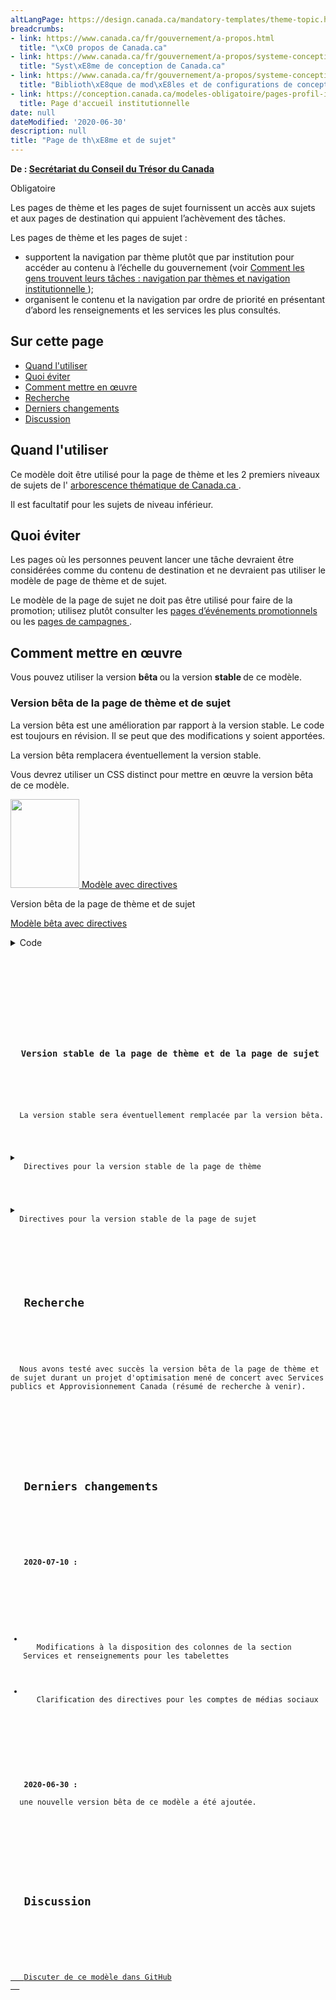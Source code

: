```yaml
---
altLangPage: https://design.canada.ca/mandatory-templates/theme-topic.html
breadcrumbs:
- link: https://www.canada.ca/fr/gouvernement/a-propos.html
  title: "\xC0 propos de Canada.ca"
- link: https://www.canada.ca/fr/gouvernement/a-propos/systeme-conception.html
  title: "Syst\xE8me de conception de Canada.ca"
- link: https://www.canada.ca/fr/gouvernement/a-propos/systeme-conception/bibliotheque-modeles.html
  title: "Biblioth\xE8que de mod\xE8les et de configurations de conception"
- link: https://conception.canada.ca/modeles-obligatoire/pages-profil-institutionnel.html
  title: Page d'accueil institutionnelle
date: null
dateModified: '2020-06-30'
description: null
title: "Page de th\xE8me et de sujet"
---
```




<p class="gc-byline">
 <strong>
  De :
  <a href="https://www.canada.ca/fr/secretariat-conseil-tresor.html">
   Secrétariat du Conseil du Trésor du Canada
  </a>
 </strong>
</p>

<p>
 <span class="label label-danger">
  Obligatoire
 </span>
</p>

<p>
 Les pages de thème et les pages de sujet fournissent un accès aux sujets et aux pages de destination qui appuient l’achèvement des tâches.
</p>

<p>
 Les pages de thème et les pages de sujet :
</p>

<ul>
 <li>
  supportent la navigation par thème plutôt que par institution pour accéder au contenu à l’échelle du gouvernement (voir
  <a href="{{ site.url }}/architecture/organiser-contenu.html#toc1">
   Comment les gens trouvent leurs tâches : navigation par thèmes et navigation institutionnelle
  </a>
  );
 </li>
 <li>
  organisent le contenu et la navigation par ordre de priorité en présentant d’abord les renseignements et les services les plus consultés.
 </li>
</ul>


<h2>
 Sur cette page
</h2>

<ul>
 <li>
  <a href="#utiliser">
   Quand l'utiliser
  </a>
 </li>
 <li>
  <a href="#eviter">
   Quoi éviter
  </a>
 </li>
 <li>
  <a href="#comment">
   Comment mettre en œuvre
  </a>
 </li>
 <li>
  <a href="#recherche">
   Recherche
  </a>
 </li>
 <li>
  <a href="#changements">
   Derniers changements
  </a>
 </li>
 <li>
  <a href="#discussion">
   Discussion
  </a>
 </li>
</ul>


<section>
 <h2 id="utiliser">
  Quand l'utiliser
 </h2>
 <p>
  Ce modèle doit être utilisé pour la page de thème et  les 2 premiers niveaux de sujets de l'
  <a href="https://www.canada.ca/fr/gouvernement/a-propos/systeme-conception/arborescence-thematique-types-contenu.html#arborescence">
   arborescence thématique de Canada.ca
  </a>
  .
 </p>
 <p>
  Il est facultatif pour les sujets de niveau inférieur.
 </p>
</section>

<section>
 <h2 id="eviter">
  Quoi éviter
 </h2>
 <p>
  Les  pages où les personnes peuvent lancer une tâche devraient être considérées comme du contenu de destination et ne devraient pas utiliser le modèle de page de thème et de sujet.
 </p>
 <p>
  Le modèle de la page de sujet ne doit pas être utilisé pour faire de la promotion; utilisez plutôt consulter les
  <a href="../modeles-recommandes/pages-evenements-promotionnels.html">
   pages d’événements promotionnels
  </a>
  ou les
  <a href="../modeles-recommandes/pages-campagnes.html">
   pages de campagnes
  </a>
  .
 </p>
</section>

<section>
 <h2 id="comment">
  Comment mettre en œuvre
 </h2>
</section>

<section>
 <p>
  Vous pouvez utiliser la version
  <strong>
   bêta
  </strong>
  ou la version
  <strong>
   stable
  </strong>
  de ce modèle.
 </p>
 <h3>
  Version bêta de la page de thème et de sujet
 </h3>
 <p>
  La version bêta est une amélioration par rapport à la version stable. Le code est toujours en révision. Il se peut que des modifications y soient apportées.
 </p>
 <p>
  La version bêta remplacera éventuellement la version stable.
 </p>
 <p>
  Vous devrez utiliser un CSS distinct pour mettre en œuvre la version bêta de ce modèle.
 </p>
 <div class="row mrgn-tp-lg mrgn-bttm-lg">
  <div class="col-xs-10 col-md-8 col-lg-8">
   <div class="gc-dwnld">
    <div class="row">
     <div class="col-xs-10 col-sm-3 col-lg-2">
      <p>
       <a class="gc-dwnld-lnk" href="../mise-en-page/theme-sujet_directives.html">
        <img alt="" class="thumbnail gc-dwnld-img" height="142" src="../images/theme-topic-img-fr-cropped.jpg" width="110"/>
        <span class="wb-inv">
         Modèle avec directives
        </span>
       </a>
      </p>
     </div>
     <div class="col-xs-12 col-sm-9 col-lg-10">
      <p class="mrgn-tp-md lead">
       Version bêta de la page de thème et de sujet
      </p>
      <p>
       <a class="btn btn-call-to-action" href="../mise-en-page/theme-sujet_directives.html">
        Modèle bêta avec directives
       </a>
      </p>
     </div>
    </div>
   </div>
  </div>
 </div>
 <details>
  <summary>
   Code
  </summary>
  <span id="code">
  </span>
  <div class="wb-tabs">
   <div class="tabpanels">
    <details id="details-panel1">
     <summary>
      HTML
     </summary>
     <pre>
                      <code>
&lt;div class="container"&gt;
&lt;div class="row"&gt;
  &lt;div class="col-md-6"&gt;
    &lt;h1 property="name" id="wb-cont"&gt;[Titre du thème ou du sujet]&lt;/h1&gt;
    &lt;p&gt;1 ou 2 phrases d’introduction qui définissent les sous-sujets et les tâches principales qui peuvent être consultés sur cette page.&lt;/p&gt;
  &lt;/div&gt;
  &lt;div class="col-md-6 mrgn-tp-sm hidden-sm hidden-xs provisional gc-topic-bg"&gt;
    &lt;div data-bgimg="img/825x200.jpg"&gt;&lt;/div&gt;
  &lt;/div&gt;
&lt;/div&gt;
&lt;/div&gt;
&lt;section class="well well-sm provisional gc-most-requested"&gt;
&lt;div class="container"&gt;
  &lt;div class="row"&gt;
    &lt;div class="col-md-2"&gt;
      &lt;h2&gt;En demande&lt;/h2&gt;
    &lt;/div&gt;
    &lt;div class="col-md-10"&gt;
      &lt;ul class="colcount-md-2"&gt;
        &lt;li&gt;&lt;a href="#"&gt;[Lien à une tâche principale]&lt;/a&gt;&lt;/li&gt;
        &lt;li&gt;&lt;a href="#"&gt;[Lien à une tâche principale]&lt;/a&gt;&lt;/li&gt;
        &lt;li&gt;&lt;a href="#"&gt;[Lien à une tâche principale]&lt;/a&gt;&lt;/li&gt;
        &lt;li&gt;&lt;a href="#"&gt;[Lien à une tâche principale]&lt;/a&gt;&lt;/li&gt;
        &lt;li&gt;&lt;a href="#"&gt;[Lien à une tâche principale]&lt;/a&gt;&lt;/li&gt;
        &lt;li&gt;&lt;a href="#"&gt;[Lien à une tâche principale]&lt;/a&gt;&lt;/li&gt;
        &lt;li&gt;&lt;a href="#"&gt;[Lien à une tâche principale]&lt;/a&gt;&lt;/li&gt;
      &lt;/ul&gt;
    &lt;/div&gt;
  &lt;/div&gt;
&lt;/div&gt;
&lt;/section&gt;
&lt;div class="container"&gt;
&lt;section class="gc-srvinfo"&gt;
  &lt;h2 class="wb-inv"&gt;Services et renseignements&lt;/h2&gt;
  &lt;div class="row wb-eqht-grd"&gt;
    &lt;div class="col-md-4"&gt;
      &lt;h3&gt;&lt;a href="#"&gt;[Lien à un sous-sujet avec action]&lt;/a&gt;&lt;/h3&gt;
      &lt;p&gt;Résumé des renseignements disponibles ou des tâches pouvant être accomplies sur la page. Choisissez une option dans le menu déroulant suivant afin de naviguer vers une autre page.&lt;/p&gt;
      &lt;div class="wb-fieldflow" data-wb-fieldflow='{"inline": true, "defaultselectedlabel": false, "i18n": { "btn": "Go"} }'&gt;
        &lt;p&gt;[Naviguer vers une autre page]&lt;/p&gt;
        &lt;ul&gt;
          &lt;li&gt;&lt;a href="../service-fr.html"&gt;Page de service&lt;/a&gt;&lt;/li&gt;
          &lt;li&gt;&lt;a href="../institutional/institution-fr.html"&gt;Page institutionnelle&lt;/a&gt;&lt;/li&gt;
          &lt;li&gt;&lt;a href="../content-fr.html"&gt;Page de contenu&lt;/a&gt;&lt;/li&gt;
        &lt;/ul&gt;
      &lt;/div&gt;
    &lt;/div&gt;
    &lt;div class="col-md-4"&gt;
      &lt;h3&gt;&lt;a href="#"&gt;[Lien à un sous-sujet]&lt;/a&gt;&lt;/h3&gt;
      &lt;p&gt;Résumé des renseignements disponibles ou des tâches pouvant être accomplies sur la page. Supprimez les longs libellés et les messages promotionnels. Utilisez une formulation basée sur l'action.&lt;/p&gt;
    &lt;/div&gt;
    &lt;div class="col-md-4"&gt;
      &lt;h3&gt;&lt;a href="#"&gt;[Lien à un sous-sujet]&lt;/a&gt;&lt;/h3&gt;
      &lt;p&gt;Résumé des renseignements disponibles ou des tâches pouvant être accomplies sur la page. Supprimez les longs libellés et les messages promotionnels. Utilisez une formulation basée sur l'action.&lt;/p&gt;
    &lt;/div&gt;
    &lt;div class="col-md-4"&gt;
      &lt;h3&gt;&lt;a href="#"&gt;[Lien à un sous-sujet]&lt;/a&gt;&lt;/h3&gt;
      &lt;p&gt;Résumé des renseignements disponibles ou des tâches pouvant être accomplies sur la page. Supprimez les longs libellés et les messages promotionnels. Utilisez une formulation basée sur l'action.&lt;/p&gt;
    &lt;/div&gt;
    &lt;div class="col-md-4"&gt;
      &lt;h3&gt;&lt;a href="#"&gt;[Lien à un sous-sujet]&lt;/a&gt;&lt;/h3&gt;
      &lt;p&gt;Résumé des renseignements disponibles ou des tâches pouvant être accomplies sur la page. Supprimez les longs libellés et les messages promotionnels. Utilisez une formulation basée sur l'action.&lt;/p&gt;
    &lt;/div&gt;
    &lt;div class="col-md-4"&gt;
      &lt;h3&gt;&lt;a href="#"&gt;[Lien à un sous-sujet]&lt;/a&gt;&lt;/h3&gt;
      &lt;p&gt;Résumé des renseignements disponibles ou des tâches pouvant être accomplies sur la page. Supprimez les longs libellés et les messages promotionnels. Utilisez une formulation basée sur l'action.&lt;/p&gt;
    &lt;/div&gt;
    &lt;div class="col-md-4"&gt;
      &lt;h3&gt;&lt;a href="#"&gt;[Lien à un sous-sujet]&lt;/a&gt;&lt;/h3&gt;
      &lt;p&gt;Résumé des renseignements disponibles ou des tâches pouvant être accomplies sur la page. Supprimez les longs libellés et les messages promotionnels. Utilisez une formulation basée sur l'action.&lt;/p&gt;
    &lt;/div&gt;
    &lt;div class="col-md-4"&gt;
      &lt;h3&gt;&lt;a href="#"&gt;[Lien à un sous-sujet]&lt;/a&gt;&lt;/h3&gt;
      &lt;p&gt;Résumé des renseignements disponibles ou des tâches pouvant être accomplies sur la page. Supprimez les longs libellés et les messages promotionnels. Utilisez une formulation basée sur l'action.&lt;/p&gt;
    &lt;/div&gt;
    &lt;div class="col-md-4"&gt;
      &lt;h3&gt;&lt;a href="#"&gt;[Lien à un sous-sujet]&lt;/a&gt;&lt;/h3&gt;
      &lt;p&gt;Résumé des renseignements disponibles ou des tâches pouvant être accomplies sur la page. Supprimez les longs libellés et les messages promotionnels. Utilisez une formulation basée sur l'action.&lt;/p&gt;
    &lt;/div&gt;
    &lt;div class="col-md-4"&gt;
      &lt;h3&gt;&lt;a href="#"&gt;[Lien à un sous-sujet]&lt;/a&gt;&lt;/h3&gt;
      &lt;p&gt;Résumé des renseignements disponibles ou des tâches pouvant être accomplies sur la page. Supprimez les longs libellés et les messages promotionnels. Utilisez une formulation basée sur l'action.&lt;/p&gt;
    &lt;/div&gt;
    &lt;div class="col-md-4"&gt;
      &lt;h3&gt;&lt;a href="#"&gt;[Lien à un sous-sujet]&lt;/a&gt;&lt;/h3&gt;
      &lt;p&gt;Résumé des renseignements disponibles ou des tâches pouvant être accomplies sur la page. Supprimez les longs libellés et les messages promotionnels. Utilisez une formulation basée sur l'action.&lt;/p&gt;
    &lt;/div&gt;
    &lt;div class="col-md-4"&gt;
      &lt;h3&gt;&lt;a href="#"&gt;[Lien à un sous-sujet]&lt;/a&gt;&lt;/h3&gt;
      &lt;p&gt;Résumé des renseignements disponibles ou des tâches pouvant être accomplies sur la page. Supprimez les longs libellés et les messages promotionnels. Utilisez une formulation basée sur l'action.&lt;/p&gt;
    &lt;/div&gt;
  &lt;/div&gt;
&lt;/section&gt;
&lt;div class="row mrgn-tp-xl"&gt;
  &lt;div class="col-md-8"&gt;
    &lt;section class="gc-features"&gt;
      &lt;h2 class="wb-inv"&gt;En vedette&lt;/h2&gt;
      &lt;div class="row"&gt;
        &lt;div class="col-md-6"&gt;
          &lt;img class="img-responsive thumbnail mrgn-bttm-sm" src="../../components/gc-features/img/feature-360x203.png" alt=""/&gt;
        &lt;/div&gt;
        &lt;div class="col-md-6"&gt;
          &lt;h3 class="h5"&gt;&lt;a class="stretched-link" href="#"&gt;[Lien à l’élément en vedette]&lt;/a&gt;&lt;/h3&gt;
          &lt;p&gt;Brève description de l’élément en vedette.&lt;/p&gt;
        &lt;/div&gt;
      &lt;/div&gt;
    &lt;/section&gt;
  &lt;/div&gt;
  &lt;div class="col-md-4"&gt;
    &lt;section class="provisional gc-followus"&gt;
&lt;h2&gt;Dans les médias sociaux&lt;/h2&gt;
&lt;ul&gt;
  &lt;li&gt;
    &lt;a href="#facebook" class="facebook wb-lbx"&gt;&lt;span class="wb-inv"&gt;Facebook : &lt;/span&gt;NomPageFacebook&lt;/a&gt;
  &lt;/li&gt;
  &lt;li&gt;
    &lt;a href="#" rel="external" class="twitter"&gt;&lt;span class="wb-inv"&gt;Twitter : &lt;/span&gt;@CompteTwitter&lt;/a&gt;
  &lt;/li&gt;
  &lt;li&gt;
    &lt;a href="#" rel="external" class="youtube"&gt;&lt;span class="wb-inv"&gt;Youtube : &lt;/span&gt;NomYouTube&lt;/a&gt;
  &lt;/li&gt;
  &lt;li&gt;
    &lt;a href="#" rel="external" class="instagram"&gt;&lt;span class="wb-inv"&gt;Instagram : &lt;/span&gt;NomInstagram&lt;/a&gt;
  &lt;/li&gt;
  &lt;li&gt;
    &lt;a href="#" rel="external" class="linkedin"&gt;&lt;span class="wb-inv"&gt;LinkedIn : &lt;/span&gt;NomLinkedIn&lt;/a&gt;
  &lt;/li&gt;
&lt;/ul&gt;
&lt;/section&gt;
&lt;section id="facebook" class="modal-dialog modal-content overlay-def mfp-hide"&gt;
&lt;header class="modal-header"&gt;
  &lt;h2 class="modal-title" id="lbx-title"&gt;Facebook&lt;/h2&gt;
&lt;/header&gt;
&lt;div class="modal-body"&gt;
  &lt;ul class="list-unstyled lst-spcd"&gt;
    &lt;li&gt;
      &lt;a href="#" rel="external"&gt;[Titre du premier compte Facebook]&lt;/a&gt;
    &lt;/li&gt;
    &lt;li&gt;
      &lt;a href="#" rel="external"&gt;[Titre du deuxième compte Facebook]&lt;/a&gt;
    &lt;/li&gt;
  &lt;/ul&gt;
&lt;/div&gt;
&lt;div class="modal-footer"&gt;
  &lt;button type="button" class="btn btn-sm btn-primary pull-left popup-modal-dismiss"&gt;Fermer&lt;span class="wb-inv"&gt;Fermer la fenêtre superposée&lt;/span&gt;&lt;/button&gt;
&lt;/div&gt;
&lt;/section&gt;

  &lt;/div&gt;
&lt;/div&gt;
&lt;section class="provisional gc-contributors"&gt;
  &lt;h2&gt;De :&lt;/h2&gt;
  &lt;ul&gt;
    &lt;li&gt;&lt;a href="#"&gt;[Ministère ou agence]&lt;/a&gt;&lt;/li&gt;
    &lt;li&gt;&lt;a href="#"&gt;[Ministère ou agence]&lt;/a&gt;&lt;/li&gt;
  &lt;/ul&gt;
&lt;/section&gt;
&lt;/div&gt;

                      </code>
                    </pre>
    </details>
    <details id="details-panel2">
     <summary>
      CSS
     </summary>
     <pre>
                    <code>

.provisional.gc-topic-bg div {
	background: no-repeat;
	margin-left: -15px;
	min-height: 200px;
	overflow: hidden;
	width: calc(50vw - 15px);
}

.provisional.gc-most-requested {
  border: none;
}

.provisional.gc-most-requested h2 {
  font-size: 1.1em;
  margin-top: 15px;
}

.provisional.gc-most-requested ul {
  margin-bottom: 15px;
  margin-top: 15px;
}

.provisional.gc-most-requested ul li {
  font-family: Lato,sans-serif;
  font-size: 87%;
  font-weight: 700;
  line-height: 1.5em;
}

.provisional.gc-followus .facebook::before,.provisional.gc-followus .instagram::before,.provisional.gc-followus .linkedin::before,.provisional.gc-followus .twitter::before,.provisional.gc-followus .youtube::before {
  background-repeat: no-repeat;
  background-size: cover;
  content: "";
  height: 38px;
  margin-right: 10px;
  min-width: 38px
}

.provisional.gc-followus h2 {
  font-size: 1.1em
}

.provisional.gc-followus ul {
  display: block;
  font-size: 87%;
  font-weight: 700;
  list-style: none;
  -webkit-margin-before: 1em;
  margin-block-start:1em;-webkit-padding-start: calc(1em + 6px);
  padding-inline-start:calc(1em + 6px)}

.provisional.gc-followus ul li {
  margin-bottom: 21px
}

.provisional.gc-followus ul li:last-child {
  margin-bottom: 15px
}

.provisional.gc-followus ul li a {
  display: -webkit-box;
  display: -ms-flexbox;
  display: flex;
  line-height: 1.54;
  max-width: -webkit-max-content;
  max-width: -moz-max-content;
  max-width: max-content;
  text-decoration: none
}

.provisional.gc-followus ul li a::before {
  margin-right: 10px;
  margin-top: -6px
}

.provisional.gc-followus ul li a:active,.provisional.gc-followus ul li a:focus,.provisional.gc-followus ul li a:hover {
  text-decoration: underline
}

.provisional.gc-followus ul.list-inline {
  -webkit-padding-start: 0;
  padding-inline-start:0}

.provisional.gc-followus ul.list-inline li {
  display: inline-block;
  padding-right: 0
}

.provisional.gc-followus ul.list-inline li a {
  height: 38px;
  overflow: hidden;
  width: 38px
}

.provisional.gc-followus ul.list-inline li a::before {
  margin-top: 0
}

.provisional.gc-followus ul.list-inline li a:active,.provisional.gc-followus ul.list-inline li a:focus,.provisional.gc-followus ul.list-inline li a:hover {
  outline: solid 2px #0535d2
}

.provisional.gc-followus .facebook::before {
  background-image: url(../assets/gc-follow-us/facebook.svg)
}

.provisional.gc-followus .twitter::before {
  background-image: url(../assets/gc-follow-us/twitter.svg)
}

.provisional.gc-followus .youtube::before {
  background-image: url(../assets/gc-follow-us/youtube.svg)
}

.provisional.gc-followus .instagram::before {
  background-image: url(../assets/gc-follow-us/instagram.svg)
}

.provisional.gc-followus .linkedin::before {
  background-image: url(../assets/gc-follow-us/linkedin.svg)
}

.provisional.gc-contributors {
  margin-top: 38px
}

.provisional.gc-contributors h2,.provisional.gc-contributors ul {
  display: inline;
  font-size: 87%;
  margin-top: 0
}

.provisional.gc-contributors ul {
  -webkit-padding-start: 0;
  padding-inline-start:0}

.provisional.gc-contributors ul li {
  display: inline-block;
  font-weight: 700;
  margin-right: .7em
}

@media screen and (max-width: 991px)
.provisional.gc-contributors ul {
  -webkit-padding-start: 20px;
  padding-inline-start: 20px;
}

@media screen and (max-width: 991px)
.provisional.gc-contributors h2, .provisional.gc-contributors ul {
  display: block;
}

@media screen and (max-width: 991px)
.provisional.gc-contributors ul li {
  display: list-item;
  margin-right: 0;
}

                    </code>
                  </pre>
    </details>
   </div>
  </div>
 </details>
 <div class="clearfix">
 </div>
</section>

<section>
 <h3>
  Version stable de la page de thème et de la page de sujet
 </h3>
 <p>
  La version stable sera éventuellement remplacée par la version bêta.
 </p>
 <details>
  <summary>
   Directives pour la version stable de la page de thème
  </summary>
  <div class="btn-group mrgn-bttm-sm">
   <button class="btn btn-default wb-toggle" data-toggle='{"selector": "details", "parent": "#template-elements", "type": "on"}' type="button">
    Développer tout
   </button>
   <button class="btn btn-default wb-toggle" data-toggle='{"selector": "details", "parent": "#template-elements", "type": "off"}' type="button">
    Réduire tout
   </button>
  </div>
  <div class="row">
   <div class="col-lg-6 pull-right">
    <figure class="mrgn-bttm-lg">
     <figcaption class="text-center">
      <b>
       Modèle de page de thème
      </b>
     </figcaption>
     <img alt="Modèle de page de thème indiquant les parties qui composent sa structure. Lire de haut en bas et de gauche à droite. Plus de détails au sujet de ce graphique se retrouvent dans le texte entourant l’image." class="full-width" src="../images/theme-page-fr.jpg"/>
    </figure>
   </div>
   <div class="col-lg-6 pull-left">
    <section id="template-elements">
     <section>
      <h3>
       1 : Titre du thème
      </h3>
      <p>
       <span class="label label-danger">
        Obligatoire
       </span>
      </p>
      <p>
       Décrit le thème et le contenu de la page
      </p>
      <ul class="list-unstyled">
       <li id="element2">
        <details class="mrgn-bttm-sm">
         <summary class="wb-toggle" data-toggle='{"print":"on"}'>
          <strong>
           Présentation
          </strong>
         </summary>
         <ul>
          <li>
           Le titre du thème doit être une balise H1 unique.
          </li>
          <li>
           Il doit être la première composante de la page.
          </li>
         </ul>
        </details>
       </li>
      </ul>
     </section>
     <section>
      <h3>
       2 : Paragraphe d’introduction du thème
      </h3>
      <p>
       <span class="label label-danger">
        Obligatoire
       </span>
      </p>
      <p>
       Décrit les tâches principales (services et renseignements) et les sujets accessibles sur cette page
      </p>
      <ul class="list-unstyled">
       <li id="element3">
        <details class="mrgn-bttm-sm">
         <summary class="wb-toggle" data-toggle='{"print":"on"}'>
          <strong>
           Contenu
          </strong>
         </summary>
         <ul>
          <li>
           Elle donne un aperçu de l’ensemble des tâches principales pouvant être accomplies sur un thème donné.
          </li>
          <li>
           Le texte doit être court et concis.
          </li>
          <li>
           Le contenu est rédigé pour un niveau de scolarité secondaire (pointage de 100 et moins dans
           <a href="http://www.scolarius.com/">
            Scolarius
           </a>
           ).
          </li>
         </ul>
        </details>
       </li>
       <li id="element4">
        <details class="mrgn-bttm-sm">
         <summary class="wb-toggle" data-toggle='{"print":"on"}'>
          <strong>
           Présentation
          </strong>
         </summary>
         <ul>
          <li>
           Cette composante figure sous le titre du thème.
          </li>
          <li>
           Elle se trouve à la gauche du carrousel du thème.
          </li>
         </ul>
        </details>
       </li>
      </ul>
     </section>
     <section>
      <h3>
       3 : Carrousel du thème
      </h3>
      <p>
       <span class="label label-info">
        Facultative
       </span>
      </p>
      <p>
       Présente les tâches principales et les renseignements pertinents propres au thème en temps opportun
      </p>
      <ul class="list-unstyled">
       <li id="element5">
        <details class="mrgn-bttm-sm">
         <summary class="wb-toggle" data-toggle='{"print":"on"}'>
          <strong>
           Contenu
          </strong>
         </summary>
         <ul>
          <li>
           Utilisez la configuration
           <a href="../configurations-conception-communes/carrousels.html">
            Carrousels
           </a>
           .
          </li>
         </ul>
        </details>
       </li>
       <li id="element6">
        <details class="mrgn-bttm-sm">
         <summary class="wb-toggle" data-toggle='{"print":"on"}'>
          <strong>
           Présentation
          </strong>
         </summary>
         <ul>
          <li>
           Le carrousel du thème figure en haut de la page.
          </li>
          <li>
           Il se trouve à droite du paragraphe d’introduction du thème.
          </li>
         </ul>
        </details>
       </li>
      </ul>
     </section>
     <section>
      <h3>
       4 : Réseaux de médias sociaux du thème
      </h3>
      <p>
       <span class="label label-warning">
        Conditionnelle
       </span>
      </p>
      <p>
       Présente les réseaux de médias sociaux propres au thème
      </p>
      <ul class="list-unstyled">
       <li id="element7">
        <details class="mrgn-bttm-sm">
         <summary class="wb-toggle" data-toggle='{"print":"on"}'>
          <strong>
           Contenu
          </strong>
         </summary>
         <ul>
          <li>
           Cette composante est obligatoire lorsqu’il y a un ou plusieurs réseaux de médias sociaux liés au thème qui existent.
          </li>
          <li>
           Utilisez la configuration
           <a href="../configurations-conception-communes/bloc-medias-sociaux.html">
            Bloc des réseaux de médias sociaux (fenêtre « Suivez »)
           </a>
           .
          </li>
         </ul>
        </details>
       </li>
       <li id="element8">
        <details class="mrgn-bttm-sm">
         <summary class="wb-toggle" data-toggle='{"print":"on"}'>
          <strong>
           Présentation
          </strong>
         </summary>
         <ul>
          <li>
           Cette composante figure sous le paragraphe d’introduction du thème.
          </li>
         </ul>
        </details>
       </li>
      </ul>
     </section>
     <section>
      <h3>
       5 : Services et renseignements
      </h3>
      <p>
       <span class="label label-danger">
        Obligatoire
       </span>
      </p>
      <p>
       Présente les sujets propres au thème
      </p>
      <ul class="list-unstyled">
       <li id="element9">
        <details class="mrgn-bttm-sm">
         <summary class="wb-toggle" data-toggle='{"print":"on"}'>
          <strong>
           Contenu
          </strong>
         </summary>
         <ul>
          <li>
           Utilisez la configuration
           <a href="../configurations-conception-communes/services-renseignements.html">
            Services et renseignements
           </a>
           .
          </li>
         </ul>
        </details>
       </li>
       <li id="element10">
        <details class="mrgn-bttm-sm">
         <summary class="wb-toggle" data-toggle='{"print":"on"}'>
          <strong>
           Présentation
          </strong>
         </summary>
         <ul>
          <li>
           Cette composante figure sous les réseaux de médias sociaux propres au thème et à gauche de la section « En demande ».
          </li>
          <li>
           L’étiquette de l’en-tête est « Services et renseignements ».
          </li>
         </ul>
        </details>
       </li>
      </ul>
     </section>
     <section>
      <h3>
       6 : En demande
      </h3>
      <p>
       <span class="label label-danger">
        Obligatoire
       </span>
      </p>
      <p>
       Présente les services et renseignements les plus demandés propres au thème
      </p>
      <ul class="list-unstyled">
       <li id="element11">
        <details class="mrgn-bttm-sm">
         <summary class="wb-toggle" data-toggle='{"print":"on"}'>
          <strong>
           Contenu
          </strong>
         </summary>
         <ul>
          <li>
           Utilisez la configuration
           <a href="../configurations-conception-communes/en-demande.html">
            En demande
           </a>
           .
          </li>
         </ul>
        </details>
       </li>
       <li id="element12">
        <details class="mrgn-bttm-sm">
         <summary class="wb-toggle" data-toggle='{"print":"on"}'>
          <strong>
           Présentation
          </strong>
         </summary>
         <ul>
          <li>
           Cette composante se trouve à droite de « Services et renseignements ».
          </li>
          <li>
           L’étiquette de l’en-tête est « En demande ».
          </li>
         </ul>
        </details>
       </li>
      </ul>
     </section>
     <section>
      <h3>
       7 : Autres renseignements pour les
      </h3>
      <p>
       <span class="label label-warning">
        Conditionnelle
       </span>
      </p>
      <p>
       Liens menant à des renseignements intéressant les publics cibles à l’échelle du gouvernement
      </p>
      <ul class="list-unstyled">
       <li id="element13">
        <details class="mrgn-bttm-sm">
         <summary class="wb-toggle" data-toggle='{"print":"on"}'>
          <strong>
           Contenu
          </strong>
         </summary>
         <ul>
          <li>
           Cette composante est obligatoire lorsqu’il y a une ou plusieurs pages de public cible à l’échelle du gouvernement ou de pages de sujets liées au thème qui existent.
          </li>
          <li>
           Utilisez la configuration
           <a href="../configurations-conception-communes/autres-renseignements.html">
            Autres renseignements pour les
           </a>
           .
          </li>
         </ul>
        </details>
       </li>
       <li id="element14">
        <details class="mrgn-bttm-sm">
         <summary class="wb-toggle" data-toggle='{"print":"on"}'>
          <strong>
           Présentation
          </strong>
         </summary>
         <ul>
          <li>
           Cette composante se trouve sous la section « En demande ».
          </li>
          <li>
           L’étiquette de l’en-tête est « Autres renseignements pour les ».
          </li>
         </ul>
        </details>
       </li>
      </ul>
     </section>
     <section>
      <h3>
       8 : Section « En vedette » du thème
      </h3>
      <p>
       <span class="label label-danger">
        Obligatoire
       </span>
      </p>
      <p>
       Fait la promotion des activités en cours propres au thème, menées par les ministères et organismes à l’échelle du
       <abbr title="Gouvernement du Canada">
        GC
       </abbr>
      </p>
      <ul class="list-unstyled">
       <li id="element15">
        <details class="mrgn-bttm-sm">
         <summary class="wb-toggle" data-toggle='{"print":"on"}'>
          <strong>
           Contenu
          </strong>
         </summary>
         <ul>
          <li>
           Utilisez la configuration
           <a href="../configurations-conception-communes/vignettes-promotionnelles.html">
            Promotions contextuelles
           </a>
           .
          </li>
         </ul>
        </details>
       </li>
       <li id="element16">
        <details class="mrgn-bttm-sm">
         <summary class="wb-toggle" data-toggle='{"print":"on"}'>
          <strong>
           Présentation
          </strong>
         </summary>
         <ul>
          <li>
           Cette composante se trouve en dessous de « Services et renseignements ».
          </li>
         </ul>
        </details>
       </li>
      </ul>
     </section>
    </section>
   </div>
  </div>
  <h2 id="exemples">
   Exemples concrets
  </h2>
  <ul>
   <li>
    <a href="http://wet-boew.github.io/themes-dist/GCWeb/theme-fr.html">
     Exemple concret en français
    </a>
    (sur GitHub)
   </li>
   <li>
    <a href="http://wet-boew.github.io/themes-dist/GCWeb/theme-en.html">
     Exemple concret en anglais
    </a>
    (sur GitHub)
   </li>
  </ul>
  <h2 id="navigation">
   Navigation de l’utilisateur
  </h2>
  <p>
   Le site Canada.ca s’articule autour de 15 thèmes fondés sur une analyse des tâches principales (renseignements et services les plus demandés) à l’échelle du gouvernement du Canada.
  </p>
  <p>
   S’ils mettent l’accent sur les tâches principales liées aux renseignements et à la prestation des services, les thèmes donnent également un aperçu des activités du gouvernement du Canada menées à bien pour contribuer à la prestation des programmes et services (par exemple, recherches, consultations, élaboration de politiques).
  </p>
  <figure class="mrgn-bttm-lg">
   <figcaption class="text-center">
    <b>
     Diagramme de la façon de naviguer
    </b>
   </figcaption>
   <img alt="Diagramme de la façon de naviguer vers les pages de thème dans le site Canada.ca. La version textuelle se trouve ci-dessous :" class="img-responsive center-block" src="https://www.canada.ca/content/dam/tbs-sct/images/government-communications/canada-content-style-guide/theme-pages-ia-fra.png"/>
   <details>
    <summary class="wb-toggle" data-toggle='{"print":"on"}'>
     Version textuelle
    </summary>
    <p>
     On peut accéder aux pages de thème à partir de la page d’accueil du site Canada.ca.
    </p>
   </details>
  </figure>
 </details>
</section>




<details>
 <summary>
  Directives pour la version stable de la page de sujet
 </summary>
 <div class="btn-group mrgn-bttm-sm">
  <button class="btn btn-default wb-toggle" data-toggle='{"selector": "details", "parent": "#template-elements", "type": "on"}' type="button">
   Développer tout
  </button>
  <button class="btn btn-default wb-toggle" data-toggle='{"selector": "details", "parent": "#template-elements", "type": "off"}' type="button">
   Réduire tout
  </button>
 </div>
 <div class="row">
  <div class="col-lg-6 pull-right">
   <figure class="mrgn-bttm-lg">
    <figcaption class="text-center">
     <b>
      Modèle de page de sujets
     </b>
    </figcaption>
    <img alt="Modèle de page de sujets indiquant les parties qui composent sa structure. Lire de haut en bas et de gauche à droite. Plus de détails au sujet de ce graphique se retrouvent dans le texte entourant l’image." class="full-width" src="https://www.canada.ca/content/dam/tbs-sct/images/government-communications/canada-content-style-guide/topic-page-fra-02.jpg"/>
   </figure>
  </div>
  <div class="col-lg-6 pull-left">
   <section id="template-elements">
    <section>
     <h3>
      1 : Titre du sujet
     </h3>
     <p>
      <span class="label label-danger">
       Obligatoire
      </span>
     </p>
     <p>
      Décrit le sujet et le contenu de la page
     </p>
     <ul class="list-unstyled">
      <li id="element1">
       <details class="mrgn-bttm-sm">
        <summary class="wb-toggle" data-toggle='{"print":"on"}'>
         <strong>
          Présentation
         </strong>
        </summary>
        <ul>
         <li>
          Le titre du sujet doit être une balise H1 unique.
         </li>
         <li>
          Il doit être la première composante de la page.
         </li>
        </ul>
       </details>
      </li>
     </ul>
    </section>
    <section>
     <h3>
      2 : Paragraphe d’introduction sur le sujet
     </h3>
     <p>
      <span class="label label-danger">
       Obligatoire
      </span>
     </p>
     <p>
      Décrit la page de sujets actuelle
     </p>
     <ul class="list-unstyled">
      <li id="element2">
       <details class="mrgn-bttm-sm">
        <summary class="wb-toggle" data-toggle='{"print":"on"}'>
         <strong>
          Contenu
         </strong>
        </summary>
        <ul>
         <li>
          Fournit un aperçu des tâches principales ou des sous-sujets auxquels on peut accéder à partir du sujet actuel
         </li>
         <li>
          Le texte doit être court et concis.
         </li>
         <li>
          Le contenu est rédigé pour un niveau de scolarité secondaire (pointage de 100 et moins dans
          <a href="http://www.scolarius.com/">
           Scolarius
          </a>
          ).
         </li>
        </ul>
       </details>
      </li>
      <li id="element3">
       <details class="mrgn-bttm-sm">
        <summary class="wb-toggle" data-toggle='{"print":"on"}'>
         <strong>
          Présentation
         </strong>
        </summary>
        <ul>
         <li>
          Cette composante figure sous le titre du sujet.
         </li>
         <li>
          Elle se trouve à la gauche de l’image du sujet.
         </li>
        </ul>
       </details>
      </li>
     </ul>
    </section>
    <section>
     <h3>
      3 : Image du sujet
     </h3>
     <p>
      <span class="label label-info">
       Facultative
      </span>
     </p>
     <p>
      Appuie et renforce les messages clés fournis sur la page de sujet
     </p>
     <ul class="list-unstyled">
      <li id="element4">
       <details class="mrgn-bttm-sm">
        <summary class="wb-toggle" data-toggle='{"print":"on"}'>
         <strong>
          Contenu
         </strong>
        </summary>
        <ul>
         <li>
          L’image doit correspondre aux messages clés se rapportant au sujet.
         </li>
         <li>
          L’image peut être affichée ailleurs sur le site.
         </li>
         <li>
          Les carrousels ne sont pas permis sur les pages de sujets.
         </li>
         <li>
          Utilisez la configuration
          <a href="../configurations-conception-communes/images.html">
           Images
          </a>
          .
         </li>
        </ul>
       </details>
      </li>
      <li id="element5">
       <details class="mrgn-bttm-sm">
        <summary class="wb-toggle" data-toggle='{"print":"on"}'>
         <strong>
          Présentation
         </strong>
        </summary>
        <ul>
         <li>
          L’image du sujet figure en haut de la page.
         </li>
         <li>
          Elle se trouve à la droite du paragraphe d’introduction.
         </li>
         <li>
          L’image n’est pas assortie d’un hyperlien.
         </li>
         <li>
          Consultez la
          <a href="http://wet-boew.github.io/themes-dist/GCWeb/index-fr.html">
           page GitHub sur Canada.ca
          </a>
          pour obtenir des détails sur la taille des images.
         </li>
        </ul>
       </details>
      </li>
     </ul>
    </section>
    <section>
     <h3>
      4 : Réseaux de médias sociaux du sujet
     </h3>
     <p>
      <span class="label label-info">
       Facultative
      </span>
     </p>
     <p>
      Présente les réseaux de médias sociaux propres au sujet
     </p>
     <ul class="list-unstyled">
      <li id="element6">
       <details class="mrgn-bttm-sm">
        <summary class="wb-toggle" data-toggle='{"print":"on"}'>
         <strong>
          Contenu
         </strong>
        </summary>
        <ul>
         <li>
          Utilisez la configuration
          <a href="../configurations-conception-communes/bloc-medias-sociaux.html">
           Bloc des réseaux de médias sociaux (fenêtre « Suivez »)
          </a>
          .
         </li>
        </ul>
       </details>
      </li>
      <li id="element7">
       <details class="mrgn-bttm-sm">
        <summary class="wb-toggle" data-toggle='{"print":"on"}'>
         <strong>
          Présentation
         </strong>
        </summary>
        <ul>
         <li>
          Cette composante se trouve sous le paragraphe d’introduction du sujet.
         </li>
        </ul>
       </details>
      </li>
     </ul>
    </section>
    <section>
     <h3>
      5 : Services et renseignements
     </h3>
     <p>
      <span class="label label-danger">
       Obligatoire
      </span>
     </p>
     <p>
      Énumère les sous-sujets et le contenu de destination liés au sujet actuel
     </p>
     <ul class="list-unstyled">
      <li id="element8">
       <details class="mrgn-bttm-sm">
        <summary class="wb-toggle" data-toggle='{"print":"on"}'>
         <strong>
          Contenu
         </strong>
        </summary>
        <ul>
         <li>
          Utilisez la configuration
          <a href="../configurations-conception-communes/services-renseignements.html">
           Services et renseignements
          </a>
          .
         </li>
        </ul>
       </details>
      </li>
      <li id="element9">
       <details class="mrgn-bttm-sm">
        <summary class="wb-toggle" data-toggle='{"print":"on"}'>
         <strong>
          Présentation
         </strong>
        </summary>
        <ul>
         <li>
          Cette composante se trouve sous les réseaux de médias sociaux liées au sujet et à gauche de « En demande ».
         </li>
        </ul>
       </details>
      </li>
     </ul>
    </section>
    <section>
     <h3>
      6 : En demande
     </h3>
     <p>
      <span class="label label-danger">
       Obligatoire
      </span>
      sur les pages de thème et les pages de sujet du premier niveau
     </p>
     <p>
      Comprend des tâches principales pour le sujet actuel
     </p>
     <ul class="list-unstyled">
      <li id="element10">
       <details class="mrgn-bttm-sm">
        <summary class="wb-toggle" data-toggle='{"print":"on"}'>
         <strong>
          Contenu
         </strong>
        </summary>
        <ul>
         <li>
          Utilisez la configuration
          <a href="../configurations-conception-communes/en-demande.html">
           En demande
          </a>
          .
         </li>
        </ul>
       </details>
      </li>
      <li id="element11">
       <details class="mrgn-bttm-sm">
        <summary class="wb-toggle" data-toggle='{"print":"on"}'>
         <strong>
          Présentation
         </strong>
        </summary>
        <ul>
         <li>
          Cette composante se trouve à droite de « Services et renseignements ».
         </li>
        </ul>
       </details>
      </li>
     </ul>
    </section>
    <section>
     <h3>
      7 : Collaborateurs
     </h3>
     <p>
      <span class="label label-danger">
       Obligatoire
      </span>
     </p>
     <p>
      Liens menant aux institutions qui soutiennent le sujet
     </p>
     <ul class="list-unstyled">
      <li id="element12">
       <details class="mrgn-bttm-sm">
        <summary class="wb-toggle" data-toggle='{"print":"on"}'>
         <strong>
          Contenu
         </strong>
        </summary>
        <ul>
         <li>
          Utilisez la configuration
          <a href="../configurations-conception-communes/collaborateurs.html">
           Collaborateurs
          </a>
          .
         </li>
        </ul>
       </details>
      </li>
      <li id="element13">
       <details class="mrgn-bttm-sm">
        <summary class="wb-toggle" data-toggle='{"print":"on"}'>
         <strong>
          Présentation
         </strong>
        </summary>
        <ul>
         <li>
          Cette composante se trouve sous la section « En demande ».
         </li>
        </ul>
       </details>
      </li>
     </ul>
    </section>
    <section>
     <h3>
      8 : Autres renseignements pour les
     </h3>
     <p>
      <span class="label label-warning">
       Conditionnelle
      </span>
     </p>
     <p>
      Fournit des liens aux renseignements destinés au public à l’échelle du gouvernement
     </p>
     <ul class="list-unstyled">
      <li id="element14">
       <details class="mrgn-bttm-sm">
        <summary class="wb-toggle" data-toggle='{"print":"on"}'>
         <strong>
          Contenu
         </strong>
        </summary>
        <ul>
         <li>
          Ce composant est obligatoire lorsqu’il y un ou plusieurs [sujets] liés aux pages destinées aux publics à l’échelle du gouvernement.
         </li>
         <li>
          Utilisez la configuration
          <a href="../configurations-conception-communes/autres-renseignements.html">
           Autres renseignements pour les
          </a>
          .
         </li>
        </ul>
       </details>
      </li>
      <li id="element15">
       <details class="mrgn-bttm-sm">
        <summary class="wb-toggle" data-toggle='{"print":"on"}'>
         <strong>
          Présentation
         </strong>
        </summary>
        <ul>
         <li>
          Cette composante figure sous la section « Collaborateurs ».
         </li>
        </ul>
       </details>
      </li>
     </ul>
    </section>
    <section>
     <h3>
      9 : Ce que nous faisons
     </h3>
     <p>
      <span class="label label-warning">
       Conditionnelle
      </span>
     </p>
     <p>
      Fournit des liens vers le contenu relatif à l’élaboration de politiques et programmes qui est le plus pertinent pour le sujet actuel
     </p>
     <ul class="list-unstyled">
      <li id="element16">
       <details class="mrgn-bttm-sm">
        <summary class="wb-toggle" data-toggle='{"print":"on"}'>
         <strong>
          Contenu
         </strong>
        </summary>
        <ul>
         <li>
          Cette composante est obligatoire lorsqu’il existe un contenu relatif à l’élaboration de politiques et programmes liés au sujet actuel.
         </li>
         <li>
          Utilisez la configuration
          <a href="../configurations-conception-communes/ce-que-nous-faisons.html">
           Ce que nous faisons
          </a>
          .
         </li>
        </ul>
       </details>
      </li>
      <li id="element17">
       <details class="mrgn-bttm-sm">
        <summary class="wb-toggle" data-toggle='{"print":"on"}'>
         <strong>
          Présentation
         </strong>
        </summary>
        <ul>
         <li>
          Cette composante se trouve sous les sections « Services et renseignements » et « En demande ».
         </li>
        </ul>
       </details>
      </li>
     </ul>
    </section>
    <section>
     <h3>
      10 : Section « En vedette » du sujet
     </h3>
     <p>
      <span class="label label-info">
       Facultative
      </span>
     </p>
     <p>
      Fait la promotion des activités actuelles menées par les ministères et les organismes dans l’ensemble du
      <abbr title="Gouvernement du Canada">
       GC
      </abbr>
      qui sont liées au sujet actuel
     </p>
     <ul class="list-unstyled">
      <li id="element18">
       <details class="mrgn-bttm-sm">
        <summary class="wb-toggle" data-toggle='{"print":"on"}'>
         <strong>
          Contenu
         </strong>
        </summary>
        <ul>
         <li>
          Utilisez la configuration
          <a href="../configurations-conception-communes/vignettes-promotionnelles.html">
           Promotions contextuelles
          </a>
          .
         </li>
        </ul>
       </details>
      </li>
      <li id="element19">
       <details class="mrgn-bttm-sm">
        <summary class="wb-toggle" data-toggle='{"print":"on"}'>
         <strong>
          Présentation
         </strong>
        </summary>
        <ul>
         <li>
          Cette composante se trouve en dessous de « Ce que nous faisons ».
         </li>
        </ul>
       </details>
      </li>
     </ul>
    </section>
   </section>
  </div>
 </div>
 <h2 id="exemples">
  Exemples concrets
 </h2>
 <ul>
  <li>
   <a href="http://wet-boew.github.io/themes-dist/GCWeb/topic-fr.html">
    Exemple concret en français
   </a>
   (sur GitHub)
  </li>
  <li>
   <a href="http://wet-boew.github.io/themes-dist/GCWeb/topic-en.html">
    Exemple concret en anglais
   </a>
   (sur GitHub)
  </li>
 </ul>
 <h2 id="navigation">
  Navigation de l’utilisateur
 </h2>
 <p>
  Chacun des 15 thèmes consiste en un certain nombre de sujets qui traitent de toute la gamme de renseignements et de services ayant trait à ce thème qui sont offerts à l’échelle du gouvernement.
 </p>
 <p>
  Une page de sujet comprend :
 </p>
 <ul>
  <li>
   des liens menant aux renseignements et services les plus demandés ainsi que vers les politiques, les lois et règlements, les publications, les formulaires, les nouvelles, les consultations et les initiatives les plus pertinents;
  </li>
  <li>
   des liens d’entrée menant aux sujets secondaires connexes ainsi que des renvois croisés vers d’autres thèmes;
  </li>
  <li>
   des liens menant aux pages destinées aux publics cibles, le cas échéant.
  </li>
 </ul>
 <p>
  Le modèle pour les pages de sujet inclut un certain nombre de composantes obligatoires et facultatives afin de pouvoir s’adapter à la multitude de domaines possibles liés aux sujets se rapportant au
  <abbr title="Gouvernement du Canada">
   GC
  </abbr>
  .
 </p>
 <figure class="mrgn-bttm-lg">
  <figcaption class="text-center">
   <b>
    Diagramme de la façon de naviguer
   </b>
  </figcaption>
  <img alt="Diagramme de la façon de naviguer vers les pages de sujets dans le site Canada.ca. La version textuelle se trouve ci-dessous :" class="img-responsive center-block" src="https://www.canada.ca/content/dam/tbs-sct/images/government-communications/canada-content-style-guide/topic-pages-ia-fra.png"/>
  <details>
   <summary class="wb-toggle" data-toggle='{"print":"on"}'>
    Version textuelle
   </summary>
   <p>
    Navigation vers une page de sujets suit un des deux chemins :
   </p>
   <ul>
    <li>
     De la page d’accueil à une page thématique à une page de sujets
    </li>
    <li>
     De la page d’accueil à la page des ministères et organismes, à un profil institutionnel, à une page de sujets.
    </li>
   </ul>
  </details>
 </figure>
</details>


<section>
 <h2 id="recherche">
  Recherche
 </h2>
 <p>
  Nous avons testé avec succès la version bêta de la page de thème et de sujet durant un projet d'optimisation mené de concert avec Services publics et Approvisionnement Canada (résumé de recherche à venir).
 </p>
</section>

<section>
 <h2 id="changements">
  Derniers changements
 </h2>
 <p>
  <strong>
   2020-07-10 :
  </strong>
 </p>
 <ul>
  <li>
   Modifications à la disposition des colonnes de la section Services et renseignements pour les tabelettes
  </li>
  <li>
   Clarification des directives pour les comptes de médias sociaux
  </li>
 </ul>
 <p>
  <strong>
   2020-06-30 :
  </strong>
  une nouvelle version bêta de ce modèle a été ajoutée.
 </p>
</section>

<section>
 <h2 id="discussion">
  Discussion
 </h2>
 <p>
  <a href="https://github.com/canada-ca/design-system-systeme-conception/issues">
   Discuter de ce modèle dans GitHub
  </a>
 </p>
</section>






